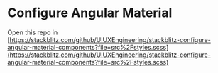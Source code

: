 # Configure Angular Material

Open this repo in [https://stackblitz.com/github/UIUXEngineering/stackblitz-configure-angular-material-components?file=src%2Fstyles.scss](https://stackblitz.com/github/UIUXEngineering/stackblitz-configure-angular-material-components?file=src%2Fstyles.scss)
